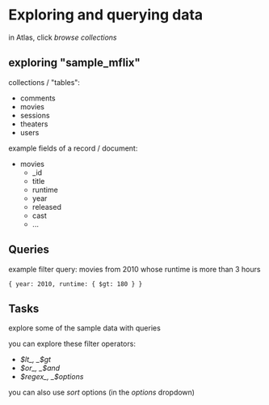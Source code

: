 # Exploring and querying data

in Atlas, click _browse collections_

## exploring "sample_mflix"

collections / "tables":

- comments
- movies
- sessions
- theaters
- users

example fields of a record / document:

- movies
  - \_id
  - title
  - runtime
  - year
  - released
  - cast
  - ...

## Queries

example filter query: movies from 2010 whose runtime is more than 3 hours

```mongodb
{ year: 2010, runtime: { $gt: 180 } }
```

## Tasks

explore some of the sample data with queries

you can explore these filter operators:

- _$lt_, _$gt_
- _$or_, _$and_
- _$regex_, _$options_

you can also use _sort_ options (in the _options_ dropdown)
